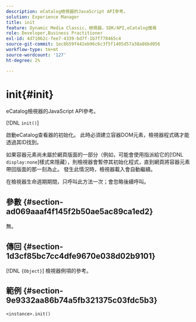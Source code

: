 ```yaml
---
description: eCatalog檢視器的JavaScript API參考。
solution: Experience Manager
title: init
feature: Dynamic Media Classic，檢視器，SDK/API,eCatalog搜尋
role: Developer,Business Practitioner
exl-id: 4d71062c-fee7-4339-bd7f-1b7f778465c4
source-git-commit: 1ec8b59f442eb96c6c3f5f1405d57a38a86bd056
workflow-type: tm+mt
source-wordcount: '127'
ht-degree: 2%

---
```


# init{#init}

eCatalog檢視器的JavaScript API參考。

[!DNL `init()`]

啟動eCatalog查看器的初始化。 此時必須建立容器DOM元素，檢視器程式碼才能透過其ID找到。

如果容器元素尚未屬於網頁版面的一部分（例如，可能會使用指派給它的[!DNL `display:none`]樣式來隱藏），則檢視器會暫停其初始化程式，直到網頁將容器元素帶回版面的那一刻為止。 發生此情況時，檢視器載入會自動繼續。

在檢視器生命週期期間，只呼叫此方法一次；會忽略後續呼叫。

## 參數 {#section-ad069aaaf4f145f2b50ae5ac89ca1ed2}

無。

## 傳回 {#section-1d3cf85bc7cc4dfe9670e038d02b9101}

[!DNL `{Object}`] 檢視器例項的參考。

## 範例 {#section-9e9332aa86b74a5fb321375c03fdc5b3}

```
<instance>.init()
```
